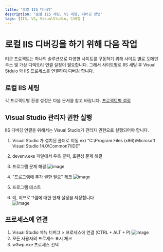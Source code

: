 ```yaml
---
title: "로컬 IIS 디버깅"
description: "로컬 IIS 세팅, VS 세팅, 디버깅 방법"
tags: [IIS, VS, VisualStudio, 디버깅 ]
---
```


# 로컬 IIS 디버깅을 하기 위해 다음 작업
티쿤 프로젝트는 하나의 솔루션으로 다양한 사이트를 구동하기 위해 사이트 별로 도메인 주소 및 가상 디렉토리 연결 설정이 필요합니다.
그래서 사이트별로 IIS 세팅 후 Visual Stduio 와 IIS 프로세스를 연결하여 디버깅 합니다.


## 로컬 IIS 세팅
각 프로젝트별 환경 설정은 다음 문서를 참고 바랍니다.
[프로젝트별 설정](/pages/devGuide/devEnv/projectEvn.html)


## Visual Studio 관리자 권한 실행
IIS 디버깅 연결을 위해서는 Visual Studio가 관리자 권한으로 실행되어야 합니다. 

1. Visual Studio 가 설치된 폴더로 이동 ex) "C:\Program Files (x86)\Microsoft Visual Studio 14.0\Common7\IDE\"
2. devenv.exe 파일에서 우측 클릭, 호환성 문제 해결
3. 프로그램 문제 해결
![image](https://user-images.githubusercontent.com/12683073/98492905-8fdf5780-227c-11eb-91ac-ed56969c1de2.png)

4. "프로그램에 추가 권한 필요" 체크
![image](https://user-images.githubusercontent.com/12683073/98493115-011f0a80-227d-11eb-8e19-1347a9d1f5b4.png)

5. 프로그램 테스트
6. 예, 이프로그램에 대한 현재 설정을 저장합니다<br/>
![image](https://user-images.githubusercontent.com/12683073/98493165-20b63300-227d-11eb-9146-04f1562201bc.png)


## 프로세스에 연결

1. Visual Studio 메뉴 디버그 > 프로세스에 연결 (CTRL + ALT + P)
![image](https://user-images.githubusercontent.com/12683073/98494618-c4551280-2280-11eb-88d8-fce6ddb627d6.png)
2. 모든 사용자의 프로세스 표시 체크
3. w3wp.exe 프로세스 선택